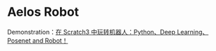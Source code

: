 #  Aelos Robot

Demonstration：[在 Scratch3 中玩转机器人：Python、Deep Learning、Posenet and Robot！](https://thinkhard.tech/2019/05/23/control-robot-in-scratch3/)

